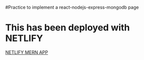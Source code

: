 #Practice to implement a react-nodejs-express-mongodb page

<h1>This has been deployed with NETLIFY</h1>

<a href="https://mern-practice.netlify.app/" target="_blank">NETLIFY MERN APP</a>


